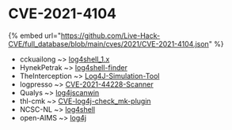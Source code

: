 # CVE-2021-4104
{% embed url="https://github.com/Live-Hack-CVE/full_database/blob/main/cves/2021/CVE-2021-4104.json" %}

* cckuailong ~> [log4shell_1.x](https://www.alice-snow.ru/2021/database/cve-2021-4104/log4shell_1.x-cckuailong)
* HynekPetrak ~> [log4shell-finder](https://www.alice-snow.ru/2021/database/cve-2021-4104/log4shell-finder-hynekpetrak)
* TheInterception ~> [Log4J-Simulation-Tool](https://www.alice-snow.ru/2021/database/cve-2021-4104/log4j-simulation-tool-theinterception)
* logpresso ~> [CVE-2021-44228-Scanner](https://www.alice-snow.ru/2021/database/cve-2021-4104/cve-2021-44228-scanner-logpresso)
* Qualys ~> [log4jscanwin](https://www.alice-snow.ru/2021/database/cve-2021-4104/log4jscanwin-qualys)
* thl-cmk ~> [CVE-log4j-check_mk-plugin](https://www.alice-snow.ru/2021/database/cve-2021-4104/cve-log4j-check_mk-plugin-thl-cmk)
* NCSC-NL ~> [log4shell](https://www.alice-snow.ru/2021/database/cve-2021-4104/log4shell-ncsc-nl)
* open-AIMS ~> [log4j](https://www.alice-snow.ru/2021/database/cve-2021-4104/log4j-open-aims)